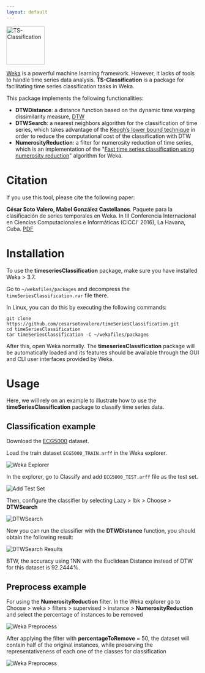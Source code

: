 ```yaml
---
layout: default
---
```


<img src="https://cesarsotovalero.github.io/img/logos/TS-Classification_logo.svg" height="100px"  alt="TS-Classification"/>

[Weka](https://www.cs.waikato.ac.nz/ml/weka) is a powerful machine learning framework. However, it lacks of tools to handle time series data analysis. **TS-Classification** is a package for facilitating time series classification tasks in Weka. 

This package implements the following functionalities: 

- **DTWDistance**: a distance function based on the dynamic time warping dissimilarity measure, [DTW](https://en.wikipedia.org/wiki/Dynamic_time_warping) 
- **DTWSearch**: a nearest neighbors algorithm for the classification of time series, which takes advantage of the [Keogh’s lower bound technique](https://www.cs.ucr.edu/~eamonn/LB_Keogh.htm) in order to reduce the computational cost of the classification with DTW
- **NumerosityReduction**: a filter for numerosity reduction of time series, which is an implementation of the "[Fast time series classification using numerosity reduction](https://dl.acm.org/doi/10.1145/1143844.1143974)" algorithm for Weka.


# Citation

If you use this tool, please cite the following paper:


**César Soto Valero, Mabel González Castellanos**. Paquete para la clasificación de series temporales en Weka. In III Conferencia Internacional en Ciencias Computacionales e Informáticas (CICCI' 2016), La Havana, Cuba. [PDF](https://www.researchgate.net/publication/290379731_Paquete_para_la_clasificacion_de_series_temporales_en_Weka)


# Installation 

To use the **timeseriesClassification** package, make sure you have installed Weka > 3.7.

Go to `~/wekafiles/packages` and decompress the `timeSeriesClassification.rar` file there. 

In Linux, you can do this by executing the following commands:

```
git clone https://github.com/cesarsotovalero/timeSeriesClassification.git
cd timeSeriesClassification
tar timeSeriesClassification -C ~/wekafiles/packages  
```

After this, open Weka normally. The **timeseriesClassification** package will be automatically loaded and its features should be available through the GUI and CLI user interfaces provided by Weka.

# Usage

Here, we will rely on an example to illustrate how to use the **timeSeriesClassification** package to classify time series data. 

## Classification example

Download the [ECG5000](http://www.timeseriesclassification.com/description.php?Dataset=ECG5000) dataset.

Load the train dataset `ECG5000_TRAIN.arff` in the Weka explorer.

![Weka Explorer](https://cesarsotovalero.github.io/img/posts/time_series_classification/weka_explorer.png)

In the explorer, go to Classify and add `ECG5000_TEST.arff` file as the test set.

![Add Test Set](https://cesarsotovalero.github.io/img/posts/time_series_classification/weka_test.png)

Then, configure the classifier by selecting Lazy > Ibk > Choose > **DTWSearch**

![DTWSearch](https://cesarsotovalero.github.io/img/posts/time_series_classification/weka_dtw.png)

Now you can run the classifier with the **DTWDistance** function, you should obtain the following result:

![DTWSearch Results](https://cesarsotovalero.github.io/img/posts/time_series_classification/weka_dtw_result.png)

BTW, the accuracy using 1NN with the Euclidean Distance instead of DTW for this dataset is 92.2444%.

## Preprocess example

For using the **NumerosityReduction** filter. In the Weka explorer go to Choose > weka > filters > supervised >
instance > **NumerosityReduction** and select the percentage of instances to be removed

![Weka Preprocess](https://cesarsotovalero.github.io/img/posts/time_series_classification/weka_preprocess.png)

After applying the filter with **percentageToRemove** = 50, the dataset will contain half of the original instances, while preserving the representativeness of each one of the classes for classification

![Weka Preprocess](https://cesarsotovalero.github.io/img/posts/time_series_classification/weka_reduced.png)
